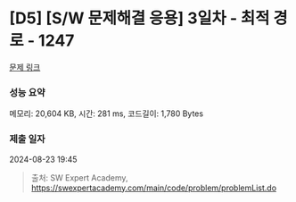 # [D5] [S/W 문제해결 응용] 3일차 - 최적 경로 - 1247 

[문제 링크](https://swexpertacademy.com/main/code/problem/problemDetail.do?contestProbId=AV15OZ4qAPICFAYD) 

### 성능 요약

메모리: 20,604 KB, 시간: 281 ms, 코드길이: 1,780 Bytes

### 제출 일자

2024-08-23 19:45



> 출처: SW Expert Academy, https://swexpertacademy.com/main/code/problem/problemList.do